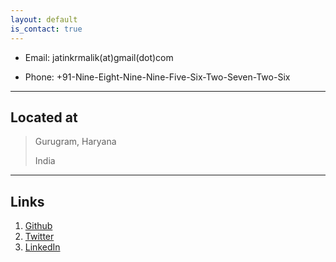```yaml
---
layout: default
is_contact: true
---
```


* Email: jatinkrmalik(at)gmail(dot)com

* Phone: +91-Nine-Eight-Nine-Nine-Five-Six-Two-Seven-Two-Six

---

## Located at

> Gurugram, Haryana
>
> India

---

## Links

1. [Github](http://github.com/jatinkrmalik)
2. [Twitter](http://twitter.com/jatinkrmalik)
3. [LinkedIn](http://linkedin.com/in/jatinkrmalik)
